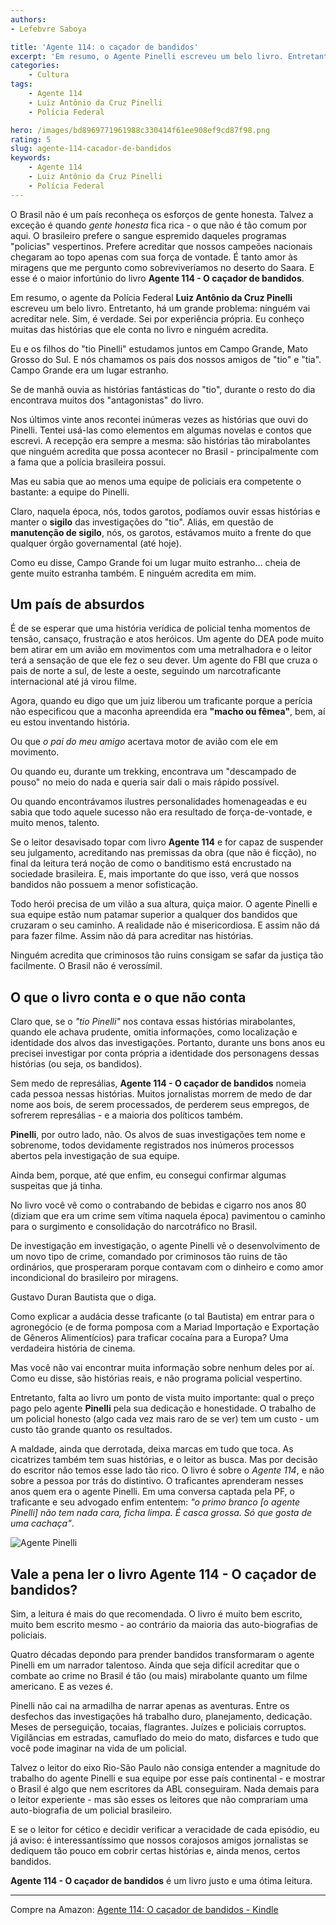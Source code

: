 ```yaml
---
authors:
- Lefebvre Saboya

title: 'Agente 114: o caçador de bandidos'
excerpt: 'Em resumo, o Agente Pinelli escreveu um belo livro. Entretanto, há um grande problema: ninguém vai acreditar nele. Sim, é verdade, ninguém acredita.'
categories:
    - Cultura
tags:
    - Agente 114
    - Luiz Antônio da Cruz Pinelli
    - Polícia Federal

hero: /images/bd8969771961988c330414f61ee908ef9cd87f98.png
rating: 5
slug: agente-114-cacador-de-bandidos
keywords:
    - Agente 114
    - Luiz Antônio da Cruz Pinelli
    - Polícia Federal
---
```


O Brasil não é um país reconheça os esforços de gente honesta. Talvez a exceção é quando *gente honesta* fica rica - o que não é tão comum por aqui. O brasileiro prefere o sangue espremido daqueles programas "policias" vespertinos. Prefere acreditar que nossos campeões nacionais chegaram ao topo apenas com sua força de vontade. É tanto amor às miragens que me pergunto como sobreviveríamos no deserto do Saara. E esse é o maior infortúnio do livro **Agente 114 - O caçador de bandidos**.

Em resumo, o agente da Polícia Federal **Luiz Antônio da Cruz Pinelli** escreveu um belo livro. Entretanto, há um grande problema: ninguém vai acreditar nele. Sim, é verdade. Sei por experiência própria. Eu conheço muitas das histórias que ele conta no livro e ninguém acredita.

Eu e os filhos do "tio Pinelli" estudamos juntos em Campo Grande, Mato Grosso do Sul. E nós chamamos os pais dos nossos amigos de "tio" e "tia". Campo Grande era um lugar estranho. 

Se de manhã ouvia as histórias fantásticas do "tio", durante o resto do dia encontrava muitos dos "antagonistas" do livro.

Nos últimos vinte anos recontei inúmeras vezes as histórias que ouvi do Pinelli. Tentei usá-las como elementos em algumas novelas e contos que escrevi. A recepção era sempre a mesma: são histórias tão mirabolantes que ninguém acredita que possa acontecer no Brasil - principalmente com a fama que a polícia brasileira possui.

Mas eu sabia que ao menos uma equipe de policiais era competente o bastante: a equipe do Pinelli.

Claro, naquela época, nós, todos garotos, podíamos ouvir essas histórias e manter o **sigilo** das investigações do "tio". Aliás, em questão de **manutenção de sigilo**, nós, os garotos, estávamos muito a frente do  que qualquer órgão governamental (até hoje).

Como eu disse, Campo Grande foi um lugar muito estranho... cheia de gente muito estranha também. E ninguém acredita em mim.

## Um país de absurdos

É de se esperar que uma história verídica de policial tenha momentos de tensão, cansaço, frustração e atos heróicos. Um  agente do DEA pode muito bem atirar em um avião em movimentos com uma metralhadora e o leitor terá a sensação de que ele fez o seu dever. Um agente do FBI que cruza o pais de norte a sul, de leste a oeste, seguindo um narcotraficante internacional até já virou filme. 

Agora, quando eu digo que um juiz liberou um traficante porque a perícia não especificou que a maconha apreendida era **"macho ou fêmea"**, bem, aí eu estou inventando história. 

Ou que *o pai do meu amigo* acertava motor de avião com ele em movimento. 

Ou quando eu, durante um trekking, encontrava um "descampado de pouso" no meio do nada e queria sair dali o mais rápido possível. 

Ou quando encontrávamos ilustres personalidades homenageadas e eu sabia que todo aquele sucesso não era resultado de força-de-vontade, e muito menos, talento.

Se o leitor desavisado topar com livro **Agente 114** e for capaz de suspender seu julgamento, acreditando nas premissas da obra (que não é ficção), no final da leitura terá noção de como o banditismo está encrustado na sociedade brasileira. E, mais importante do que isso, verá que nossos bandidos não possuem a menor sofisticação. 

Todo herói precisa de um vilão a sua altura, quiça maior. O agente Pinelli e sua equipe estão num patamar superior a qualquer dos bandidos que cruzaram o seu caminho. A realidade não é misericordiosa. E assim não dá para fazer filme. Assim não dá para acreditar nas histórias.

Ninguém acredita que criminosos tão ruins consigam se safar da justiça tão facilmente. O Brasil não é verossímil. 

## O que o livro conta e o que não conta

Claro que, se o *"tio Pinelli"* nos contava essas histórias mirabolantes, quando ele achava prudente, omitia informações, como localização e identidade dos alvos das investigações. Portanto, durante uns bons anos eu precisei investigar por conta própria a identidade dos personagens dessas histórias (ou seja, os bandidos).

Sem medo de represálias, **Agente 114 - O caçador de bandidos** nomeia cada pessoa nessas histórias. Muitos jornalistas morrem de medo de dar nome aos bois, de serem processados, de perderem seus empregos, de sofrerem represálias - e a maioria dos políticos também. 

**Pinelli**, por outro lado, não. Os alvos de suas investigações tem nome e sobrenome, todos devidamente registrados nos inúmeros processos abertos pela investigação de sua equipe. 

Ainda bem, porque, até que enfim, eu consegui confirmar algumas suspeitas que já tinha.

No livro você vê como o contrabando de bebidas e cigarro nos anos 80 (diziam que era um crime sem vítima naquela época) pavimentou o caminho para o surgimento e consolidação do narcotráfico no Brasil. 

De investigação em investigação, o agente Pinelli vê o desenvolvimento de um novo tipo de crime, comandado por criminosos tão ruins de tão ordinários, que prosperaram porque contavam com o dinheiro e como amor incondicional do brasileiro por miragens.

Gustavo Duran Bautista que o diga.

Como explicar a audácia desse traficante (o tal Bautista) em entrar para o agronegócio (e de forma pomposa com a Mariad Importação e Exportação de Gêneros Alimentícios) para traficar cocaína para a Europa? Uma verdadeira história de cinema.

Mas você não vai encontrar muita informação sobre nenhum deles por aí. Como eu disse, são histórias reais, e não programa policial vespertino.

Entretanto, falta ao livro um ponto de vista muito importante: qual o preço pago pelo agente **Pinelli** pela sua dedicação e honestidade. O trabalho de um policial honesto (algo cada vez mais raro de se ver) tem um custo - um custo tão grande quanto os resultados.

A maldade, ainda que derrotada, deixa marcas em tudo que toca. As cicatrizes também tem suas histórias, e o leitor as busca. Mas por decisão do escritor não temos esse lado tão rico. O livro é sobre o *Agente 114*, e não sobre a pessoa por trás do distintivo. O traficantes aprenderam nesses anos quem era o agente Pinelli. Em uma conversa captada pela PF, o traficante e seu advogado enfim ententem: *"o primo branco [o agente Pinelli] não tem nada cara, ficha limpa. É casca grossa. Só que gosta de uma cachaça"*.

![Agente Pinelli](/images/f2f129151a62d5cc83831a34416ddae15ba364d4.webp "Agente Pinelli")

## Vale a pena ler o livro Agente 114 - O caçador de bandidos?

Sim, a leitura é mais do que recomendada. O livro é muito bem escrito, muito bem escrito mesmo - ao contrário da maioria das auto-biografias de policiais. 

Quatro décadas depondo para prender bandidos transformaram o agente Pinelli em um narrador talentoso. Ainda que seja difícil acreditar que o combate ao crime no Brasil é tão (ou mais) mirabolante quanto um filme americano. E as vezes é.

Pinelli não cai na armadilha de narrar apenas as aventuras. Entre os desfechos das investigações há trabalho duro, planejamento, dedicação. Meses de perseguição, tocaias, flagrantes. Juízes e policiais corruptos. Vigilâncias em estradas, camuflado do meio do mato, disfarces e tudo que você pode imaginar na vida de um policial.

Talvez o leitor do eixo Rio-São Paulo não consiga entender a magnitude do trabalho do agente Pinelli e sua equipe por esse país continental - e mostrar o Brasil é algo que nem escritores da ABL conseguiram. Nada demais para o leitor experiente - mas são esses os leitores que não comprariam uma auto-biografia de um policial brasileiro. 

E se o leitor for cético e decidir verificar a veracidade de cada episódio, eu já aviso: é interessantíssimo que nossos corajosos amigos jornalistas se dediquem tão pouco em cobrir certas histórias e, ainda menos, certos bandidos. 

**Agente 114 - O caçador de bandidos** é um livro justo e uma ótima leitura.

---

Compre na Amazon: [Agente 114: O caçador de bandidos - Kindle](https://www.amazon.com.br//dp/B081P7NLFT/)
